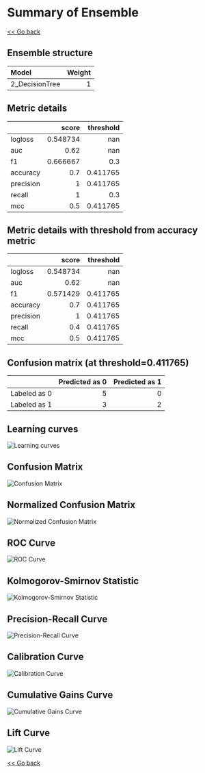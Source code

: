 # Summary of Ensemble

[<< Go back](../README.md)


## Ensemble structure
| Model          |   Weight |
|:---------------|---------:|
| 2_DecisionTree |        1 |

## Metric details
|           |    score |   threshold |
|:----------|---------:|------------:|
| logloss   | 0.548734 |  nan        |
| auc       | 0.62     |  nan        |
| f1        | 0.666667 |    0.3      |
| accuracy  | 0.7      |    0.411765 |
| precision | 1        |    0.411765 |
| recall    | 1        |    0.3      |
| mcc       | 0.5      |    0.411765 |


## Metric details with threshold from accuracy metric
|           |    score |   threshold |
|:----------|---------:|------------:|
| logloss   | 0.548734 |  nan        |
| auc       | 0.62     |  nan        |
| f1        | 0.571429 |    0.411765 |
| accuracy  | 0.7      |    0.411765 |
| precision | 1        |    0.411765 |
| recall    | 0.4      |    0.411765 |
| mcc       | 0.5      |    0.411765 |


## Confusion matrix (at threshold=0.411765)
|              |   Predicted as 0 |   Predicted as 1 |
|:-------------|-----------------:|-----------------:|
| Labeled as 0 |                5 |                0 |
| Labeled as 1 |                3 |                2 |

## Learning curves
![Learning curves](learning_curves.png)
## Confusion Matrix

![Confusion Matrix](confusion_matrix.png)


## Normalized Confusion Matrix

![Normalized Confusion Matrix](confusion_matrix_normalized.png)


## ROC Curve

![ROC Curve](roc_curve.png)


## Kolmogorov-Smirnov Statistic

![Kolmogorov-Smirnov Statistic](ks_statistic.png)


## Precision-Recall Curve

![Precision-Recall Curve](precision_recall_curve.png)


## Calibration Curve

![Calibration Curve](calibration_curve_curve.png)


## Cumulative Gains Curve

![Cumulative Gains Curve](cumulative_gains_curve.png)


## Lift Curve

![Lift Curve](lift_curve.png)



[<< Go back](../README.md)
